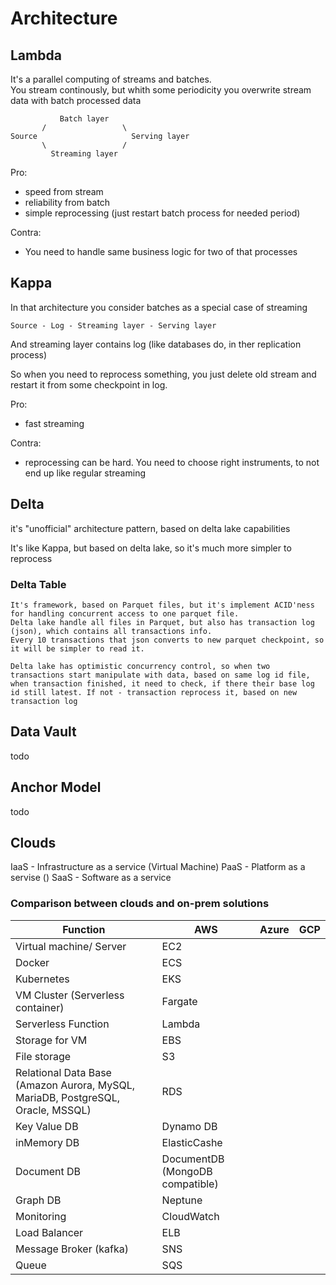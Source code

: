 # Architecture

## Lambda

It's a parallel computing of streams and batches.<br>
You stream continously, but whith some periodicity you overwrite stream data with batch processed data

 
 ```
            Batch layer 
        /                 \
 Source                     Serving layer
        \                 /
          Streaming layer
```

Pro:
- speed from stream
- reliability from batch
- simple reprocessing (just restart batch process for needed period) 

Contra:
- You need to handle same business logic for two of that processes


## Kappa

In that architecture you consider batches as a special case of streaming

```Source - Log - Streaming layer - Serving layer```

And streaming layer contains log (like databases do, in ther replication process)

So when you need to reprocess something, you just delete old stream and restart it from some checkpoint in log.


Pro:
- fast streaming

Contra:
- reprocessing can be hard. You need to choose right instruments, to not end up like regular streaming 


## Delta

it's "unofficial" architecture pattern, based on delta lake capabilities<br>

It's like Kappa, but based on delta lake, so it's much more simpler to reprocess

### Delta Table
	It's framework, based on Parquet files, but it's implement ACID'ness for handling concurrent access to one parquet file.
	Delta lake handle all files in Parquet, but also has transaction log (json), which contains all transactions info.
	Every 10 transactions that json converts to new parquet checkpoint, so it will be simpler to read it.

	Delta lake has optimistic concurrency control, so when two transactions start manipulate with data, based on same log id file, when transaction finished, it need to check, if there their base log id still latest. If not - transaction reprocess it, based on new transaction log


## Data Vault

todo

## Anchor Model

todo


## Clouds

IaaS - Infrastructure as a service (Virtual Machine)
PaaS - Platform as a servise ()
SaaS - Software as a service

### Comparison between clouds and on-prem solutions

| Function | AWS | Azure | GCP |
| ---------| --- |----- | --- |
| Virtual machine/ Server | EC2 ||
| Docker | ECS ||
| Kubernetes | EKS ||
| VM Cluster (Serverless container) | Fargate ||
| Serverless Function | Lambda ||
| Storage for VM | EBS ||
| File storage | S3 ||
| Relational Data Base (Amazon Aurora, MySQL, MariaDB, PostgreSQL, Oracle, MSSQL) | RDS ||
| Key Value DB | Dynamo DB ||
| inMemory DB | ElasticCashe ||
| Document DB | DocumentDB (MongoDB compatible) ||
| Graph DB | Neptune ||
| Monitoring | CloudWatch ||
| Load Balancer | ELB ||
| Message Broker (kafka) | SNS ||
| Queue | SQS ||

